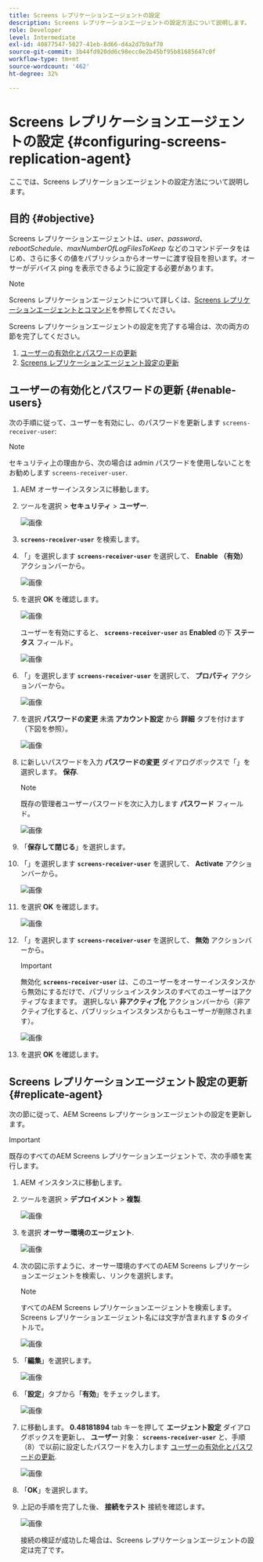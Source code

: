 ```yaml
---
title: Screens レプリケーションエージェントの設定
description: Screens レプリケーションエージェントの設定方法について説明します。
role: Developer
level: Intermediate
exl-id: 40877547-5027-41eb-8d66-d4a2d7b9af70
source-git-commit: 3b44fd920dd6c98ecc0e2b45bf95b81685647c0f
workflow-type: tm+mt
source-wordcount: '462'
ht-degree: 32%

---
```


# Screens レプリケーションエージェントの設定 {#configuring-screens-replication-agent}

ここでは、Screens レプリケーションエージェントの設定方法について説明します。

## 目的 {#objective}

Screens レプリケーションエージェントは、*user*、*password*、*rebootSchedule*、*maxNumberOfLogFilesToKeep* などのコマンドデータをはじめ、さらに多くの値をパブリッシュからオーサーに渡す役目を担います。オーサーがデバイス ping を表示できるように設定する必要があります。

>[!NOTE]
>Screens レプリケーションエージェントについて詳しくは、[Screens レプリケーションエージェントとコマンド](https://experienceleague.adobe.com/en/docs/experience-manager-screens/user-guide/administering/author-publish/author-publish-architecture-overview#screens-replication-agents-and-commands)を参照してください。

Screens レプリケーションエージェントの設定を完了する場合は、次の両方の節を完了してください。

1. [ユーザーの有効化とパスワードの更新](#enable-users)
1. [Screens レプリケーションエージェント設定の更新](#replicate-agent)

## ユーザーの有効化とパスワードの更新 {#enable-users}

次の手順に従って、ユーザーを有効にし、のパスワードを更新します `screens-receiver-user`:

>[!NOTE]
>セキュリティ上の理由から、次の場合は admin パスワードを使用しないことをお勧めします `screens-receiver-user`.

1. AEM オーサーインスタンスに移動します。

1. ツールを選択 > **セキュリティ** > **ユーザー**.

   ![画像](/help/user-guide/assets/screens-replication/screens-replication1.png)

1. **`screens-receiver-user`** を検索します。

1. 「」を選択します **`screens-receiver-user`** を選択して、 **Enable （有効）** アクションバーから。

   ![画像](/help/user-guide/assets/screens-replication/screens-replication2.png)

1. を選択 **OK** を確認します。

   ![画像](/help/user-guide/assets/screens-replication/screens-replication3.png)

   ユーザーを有効にすると、 **`screens-receiver-user`** as **Enabled** の下 **ステータス** フィールド。

   ![画像](/help/user-guide/assets/screens-replication/screens-replication4.png)

1. 「」を選択します **`screens-receiver-user`** を選択して、 **プロパティ** アクションバーから。

   ![画像](/help/user-guide/assets/screens-replication/screens-replication5.png)

1. を選択 **パスワードの変更** 未満 **アカウント設定** から **詳細** タブを付けます（下図を参照）。

   ![画像](/help/user-guide/assets/screens-replication/screens-replication6.png)

1. に新しいパスワードを入力 **パスワードの変更** ダイアログボックスで「」を選択します。 **保存**.

   >[!NOTE]
   >既存の管理者ユーザーパスワードを次に入力します **パスワード** フィールド。

   ![画像](/help/user-guide/assets/screens-replication/screens-replication7.png)

1. 「**保存して閉じる**」を選択します。

1. 「」を選択します **`screens-receiver-user`** を選択して、 **Activate** アクションバーから。

   ![画像](/help/user-guide/assets/screens-replication/screens-replication8.png)

1. を選択 **OK** を確認します。

   ![画像](/help/user-guide/assets/screens-replication/screens-replication9.png)

1. 「」を選択します **`screens-receiver-user`** を選択して、 **無効** アクションバーから。

   >[!IMPORTANT]
   > 無効化 **`screens-receiver-user`** は、このユーザーをオーサーインスタンスから無効にするだけで、パブリッシュインスタンスのすべてのユーザーはアクティブなままです。 選択しない **非アクティブ化** アクションバーから（非アクティブ化すると、パブリッシュインスタンスからもユーザーが削除されます）。

   ![画像](/help/user-guide/assets/screens-replication/screens-replication10.png)

1. を選択 **OK** を確認します。

## Screens レプリケーションエージェント設定の更新 {#replicate-agent}

次の節に従って、AEM Screens レプリケーションエージェントの設定を更新します。

>[!IMPORTANT]
>既存のすべてのAEM Screens レプリケーションエージェントで、次の手順を実行します。

1. AEM インスタンスに移動します。
1. ツールを選択 > **デプロイメント** > **複製**.

   ![画像](/help/user-guide/assets/screens-replication/screens-replication1a.png)

1. を選択 **オーサー環境のエージェント**.

   ![画像](/help/user-guide/assets/screens-replication/screens-replication1b.png)

1. 次の図に示すように、オーサー環境のすべてのAEM Screens レプリケーションエージェントを検索し、リンクを選択します。

   >[!NOTE]
   >すべてのAEM Screens レプリケーションエージェントを検索します。 Screens レプリケーションエージェント名には文字が含まれます **S** のタイトルで。

   ![画像](/help/user-guide/assets/screens-replication/screens-replication1c.png)

1. 「**編集**」を選択します。

   ![画像](/help/user-guide/assets/screens-replication/screens-replication1d.png)

1. 「**設定**」タブから「**有効**」をチェックします。

   ![画像](/help/user-guide/assets/screens-replication/screens-replication1e.png)

1. に移動します。 **0.48181894** tab キーを押して **エージェント設定** ダイアログボックスを更新し、 **ユーザー** 対象： **`screens-receiver-user`** と、手順（8）で以前に設定したパスワードを入力します [ユーザーの有効化とパスワードの更新](#enable-users).

   ![画像](/help/user-guide/assets/screens-replication/screens-replication1-f.png)

1. 「**OK**」を選択します。

1. 上記の手順を完了した後、 **接続をテスト** 接続を確認します。

   ![画像](/help/user-guide/assets/screens-replication/screens-replication1g.png)

   接続の検証が成功した場合は、Screens レプリケーションエージェントの設定は完了です。
